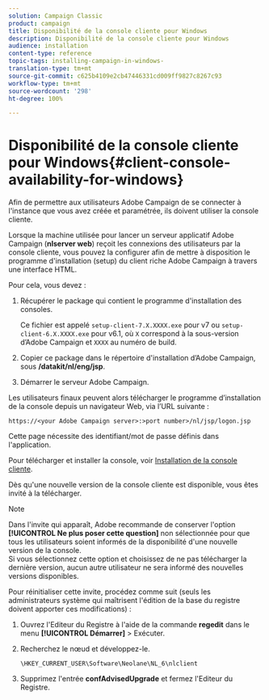 ```yaml
---
solution: Campaign Classic
product: campaign
title: Disponibilité de la console cliente pour Windows
description: Disponibilité de la console cliente pour Windows
audience: installation
content-type: reference
topic-tags: installing-campaign-in-windows-
translation-type: tm+mt
source-git-commit: c625b4109e2cb47446331cd009ff9827c8267c93
workflow-type: tm+mt
source-wordcount: '298'
ht-degree: 100%

---
```



# Disponibilité de la console cliente pour Windows{#client-console-availability-for-windows}

Afin de permettre aux utilisateurs Adobe Campaign de se connecter à l&#39;instance que vous avez créée et paramétrée, ils doivent utiliser la console cliente.

Lorsque la machine utilisée pour lancer un serveur applicatif Adobe Campaign (**nlserver web**) reçoit les connexions des utilisateurs par la console cliente, vous pouvez la configurer afin de mettre à disposition le programme d&#39;installation (setup) du client riche Adobe Campaign à travers une interface HTML.

Pour cela, vous devez :

1. Récupérer le package qui contient le programme d&#39;installation des consoles.

   Ce fichier est appelé `setup-client-7.X.XXXX.exe` pour v7 ou `setup-client-6.X.XXXX.exe` pour v6.1, où `X` correspond à la sous-version d’Adobe Campaign et `XXXX` au numéro de build.

1. Copier ce package dans le répertoire d&#39;installation d’Adobe Campaign, sous **/datakit/nl/eng/jsp**.
1. Démarrer le serveur Adobe Campaign.

Les utilisateurs finaux peuvent alors télécharger le programme d’installation de la console depuis un navigateur Web, via l’URL suivante :

```
https://<your Adobe Campaign server>:>port number>/nl/jsp/logon.jsp
```

Cette page nécessite des identifiant/mot de passe définis dans l&#39;application.

Pour télécharger et installer la console, voir [Installation de la console cliente](../../installation/using/installing-the-client-console.md).

Dès qu&#39;une nouvelle version de la console cliente est disponible, vous êtes invité à la télécharger.

>[!NOTE]
>
>Dans l&#39;invite qui apparaît, Adobe recommande de conserver l&#39;option **[!UICONTROL Ne plus poser cette question]** non sélectionnée pour que tous les utilisateurs soient informés de la disponibilité d&#39;une nouvelle version de la console.\
>Si vous sélectionnez cette option et choisissez de ne pas télécharger la dernière version, aucun autre utilisateur ne sera informé des nouvelles versions disponibles.

Pour réinitialiser cette invite, procédez comme suit (seuls les administrateurs système qui maîtrisent l&#39;édition de la base du registre doivent apporter ces modifications) :

1. Ouvrez l&#39;Editeur du Registre à l&#39;aide de la commande **regedit** dans le menu **[!UICONTROL Démarrer]** > Exécuter.
1. Recherchez le nœud et développez-le.

   ```
   \HKEY_CURRENT_USER\Software\Neolane\NL_6\nlclient
   ```

1. Supprimez l&#39;entrée **confAdvisedUpgrade** et fermez l&#39;Editeur du Registre.


